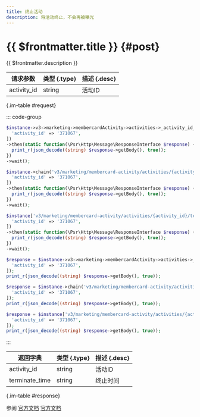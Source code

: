 ```yaml
---
title: 终止活动
description: 将活动终止，不会再被曝光
---
```


# {{ $frontmatter.title }} {#post}

{{ $frontmatter.description }}

| 请求参数 | 类型 {.type} | 描述 {.desc}
| --- | --- | ---
| activity_id | string | 活动ID

{.im-table #request}

::: code-group

```php [异步纯链式]
$instance->v3->marketing->membercardActivity->activities->_activity_id_->terminate->postAsync([
  'activity_id' => '371067',
])
->then(static function(\Psr\Http\Message\ResponseInterface $response) {
  print_r(json_decode((string) $response->getBody(), true));
})
->wait();
```

```php [异步声明式]
$instance->chain('v3/marketing/membercard-activity/activities/{activity_id}/terminate')->postAsync([
  'activity_id' => '371067',
])
->then(static function(\Psr\Http\Message\ResponseInterface $response) {
  print_r(json_decode((string) $response->getBody(), true));
})
->wait();
```

```php [异步属性式]
$instance['v3/marketing/membercard-activity/activities/{activity_id}/terminate']->postAsync([
  'activity_id' => '371067',
])
->then(static function(\Psr\Http\Message\ResponseInterface $response) {
  print_r(json_decode((string) $response->getBody(), true));
})
->wait();
```

```php [同步纯链式]
$response = $instance->v3->marketing->membercardActivity->activities->_activity_id_->terminate->post([
  'activity_id' => '371067',
]);
print_r(json_decode((string) $response->getBody(), true));
```

```php [同步声明式]
$response = $instance->chain('v3/marketing/membercard-activity/activities/{activity_id}/terminate')->post([
  'activity_id' => '371067',
]);
print_r(json_decode((string) $response->getBody(), true));
```

```php [同步属性式]
$response = $instance['v3/marketing/membercard-activity/activities/{activity_id}/terminate']->post([
  'activity_id' => '371067',
]);
print_r(json_decode((string) $response->getBody(), true));
```

:::

| 返回字典 | 类型 {.type} | 描述 {.desc}
| --- | --- | ---
| activity_id | string | 活动ID
| terminate_time | string | 终止时间

{.im-table #response}

参阅 [官方文档](https://pay.weixin.qq.com/wiki/doc/apiv3/wxpay/marketing/membercard_open/chapter8_2.shtml) [官方文档](https://pay.weixin.qq.com/docs/merchant/apis/membership-card/member-gift/terminating-activity.html)

